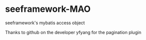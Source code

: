 <h1>
<a>seeframework-MAO</a>
</h1>
<p>seeframework's mybatis access object</p>
<p>Thanks to github on the developer yfyang for the pagination plugin</p>
